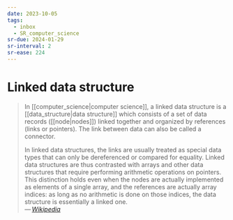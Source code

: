 ```yaml
---
date: 2023-10-05
tags:
  - inbox
  - SR_computer_science
sr-due: 2024-01-29
sr-interval: 2
sr-ease: 224
---
```


# Linked data structure

> In [[computer_science|computer science]], a linked data structure is a
> [[data_structure|data structure]] which consists of a set of data records
> ([[node|nodes]]) linked together and organized by references (links or
> pointers). The link between data can also be called a connector.
>
> In linked data structures, the links are usually treated as special data types
> that can only be dereferenced or compared for equality. Linked data structures
> are thus contrasted with arrays and other data structures that require
> performing arithmetic operations on pointers. This distinction holds even when
> the nodes are actually implemented as elements of a single array, and the
> references are actually array indices: as long as no arithmetic is done on
> those indices, the data structure is essentially a linked one.\
> — <cite>[Wikipedia](https://en.wikipedia.org/wiki/Linked_data_structure)</cite>
